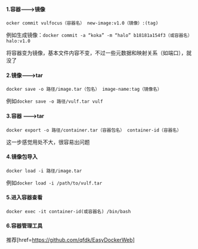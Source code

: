 #### 1.容器--->镜像
```docker
ocker commit vulfocus（容器名） new-image:v1.0（镜像）:(tag)
```

例如生成镜像：`docker commit -a “koka” -m “halo” b18181a154f3（或容器名） halo:v1.0`

将容器变为镜像，基本文件内容不变，不过一些元数据和映射关系（如端口），就没了
#### 2.镜像--->tar
```docker
docker save -o 路径/image.tar（包名） image-name:tag（镜像名）
```
例如`docker save -o 路径/vulf.tar vulf`
#### 3.容器 --->tar

```docker
docker export -o 路径/container.tar（容器包名） container-id（容器名）
```
这一步感觉用处不大，很容易出问题
#### 4.镜像包导入
```docker
docker load -i 路径/image.tar
```
例如`docker load -i /path/to/vulf.tar`

#### 5.进入容器查看
`docker exec -it container-id(或容器名) /bin/bash`

#### 6.容器管理工具
推荐[href=https://github.com/qfdk/EasyDockerWeb]
